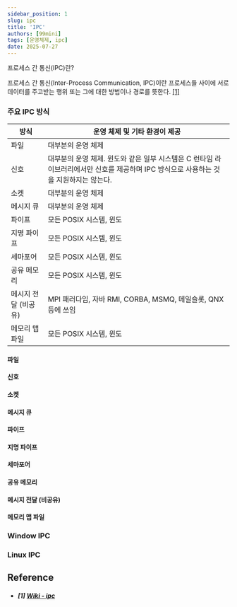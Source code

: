 ```yaml
---
sidebar_position: 1
slug: ipc
title: 'IPC'
authors: [99mini]
tags: [운영체제, ipc]
date: 2025-07-27
---
```


프로세스 간 통신(IPC)란?

<!-- truncate -->

<!-- TODO -->

프로세스 간 통신(Inter-Process Communication, IPC)이란 프로세스들 사이에 서로 데이터를 주고받는 행위 또는 그에 대한 방법이나 경로를 뜻한다. [[1]](#1-wiki-ipc)

### 주요 IPC 방식

| 방식                 | 운영 체제 및 기타 환경이 제공                                                                                                         |
| -------------------- | ------------------------------------------------------------------------------------------------------------------------------------- |
| 파일                 | 대부분의 운영 체제                                                                                                                    |
| 신호                 | 대부분의 운영 체제. 윈도와 같은 일부 시스템은 C 런타임 라이브러리에서만 신호를 제공하며 IPC 방식으로 사용하는 것을 지원하지는 않는다. |
| 소켓                 | 대부분의 운영 체제                                                                                                                    |
| 메시지 큐            | 대부분의 운영 체제                                                                                                                    |
| 파이프               | 모든 POSIX 시스템, 윈도                                                                                                               |
| 지명 파이프          | 모든 POSIX 시스템, 윈도                                                                                                               |
| 세마포어             | 모든 POSIX 시스템, 윈도                                                                                                               |
| 공유 메모리          | 모든 POSIX 시스템, 윈도                                                                                                               |
| 메시지 전달 (비공유) | MPI 패러다임, 자바 RMI, CORBA, MSMQ, 메일슬롯, QNX 등에 쓰임                                                                          |
| 메모리 맵 파일       | 모든 POSIX 시스템, 윈도                                                                                                               |

#### 파일

#### 신호

#### 소켓

#### 메시지 큐

#### 파이프

#### 지명 파이프

#### 세마포어

#### 공유 메모리

#### 메시지 전달 (비공유)

#### 메모리 맵 파일

### Window IPC

### Linux IPC

## Reference

- ##### [1] [Wiki - ipc](https://ko.wikipedia.org/wiki/%ED%94%84%EB%A1%9C%EC%84%B8%EC%8A%A4_%EA%B0%84_%ED%86%B5%EC%8B%A0)

